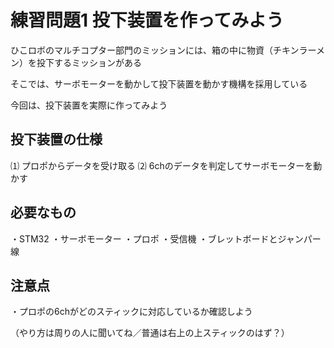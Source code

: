 # 練習問題1 投下装置を作ってみよう

ひこロボのマルチコプター部門のミッションには、箱の中に物資（チキンラーメン）を投下するミッションがある

そこでは、サーボモーターを動かして投下装置を動かす機構を採用している

今回は、投下装置を実際に作ってみよう

## 投下装置の仕様

⑴ プロポからデータを受け取る
⑵ 6chのデータを判定してサーボモーターを動かす

## 必要なもの

・STM32
・サーボモーター
・プロポ
・受信機
・ブレットボードとジャンパー線

## 注意点

・プロポの6chがどのスティックに対応しているか確認しよう

（やり方は周りの人に聞いてね／普通は右上の上スティックのはず？）
